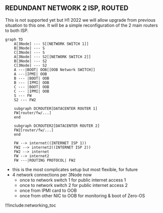 
## REDUNDANT NETWORK 2 ISP, ROUTED

This is not supported yet but H1 2022 we will allow upgrade from previous situation to this one. It will be a simple reconfiguration of the 2 main routers to both ISP.


```mermaid
graph TD
    A[3Node] --- S[[NETWORK SWITCH 1]]
    B[3Node] --- S
    C[3Node] --- S
    A[3Node] --- S2[[NETWORK SWITCH 2]]
    B[3Node] --- S2
    C[3Node] --- S2   
    A ---|BOOT| OOB[[OOB Network SWITCH]]
    A ---|IPMI| OOB
    B --- |BOOT| OOB
    B --- |IPMI| OOB
    C --- |BOOT| OOB
    C --- |IPMI| OOB
    S --- FW
    S2 --- FW2
    
    subgraph DCROUTER[DATACENTER ROUTER 1]
    FW[router/fw/...]
    end        

    subgraph DCROUTER2[DATACENTER ROUTER 2]
    FW2[router/fw/...]
    end        

    FW --> internet((INTERNET ISP 1))
    FW2 --> internet2((INTERNET ISP 2))
    FW2 --> internet
    FW --> internet2
    FW ---|ROUTING PROTOCOL| FW2
```

- this is the most complicates setup but most flexible, for future
- 4 network connections per 3Node now
  - once to network switch 1 for public internet access 1
  - once to network switch 2 for public internet access 2
  - once from IPMI card to OOB
  - once from other NIC to OOB for monitoring & boot of Zero-OS

!!!include:networking_toc